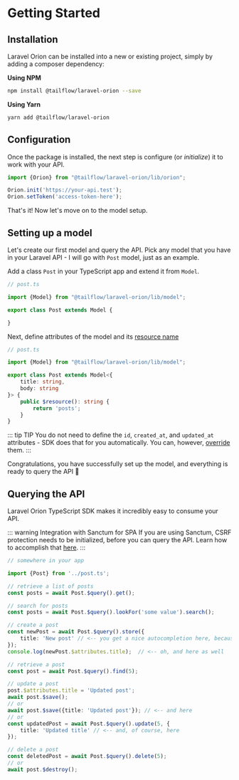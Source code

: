 # Getting Started

## Installation

Laravel Orion can be installed into a new or existing project, simply by adding a composer dependency:

**Using NPM**

```bash
npm install @tailflow/laravel-orion --save
```

**Using Yarn**

```bash
yarn add @tailflow/laravel-orion
```

## Configuration

Once the package is installed, the next step is configure (or *initialize*) it to work with your API.

```typescript
import {Orion} from "@tailflow/laravel-orion/lib/orion";

Orion.init('https://your-api.test');
Orion.setToken('access-token-here');
```

That's it! Now let's move on to the model setup.

## Setting up a model

Let's create our first model and query the API. Pick any model that you have in your Laravel API - I will go with `Post`
model, just as an example.

Add a class `Post` in your TypeScript app and extend it from `Model`.

```typescript
// post.ts

import {Model} from "@tailflow/laravel-orion/lib/model";

export class Post extends Model {

}
```

Next, define attributes of the model and its [resource name](/v2.x/guide/typescript-sdk/models.html#resource-name)

```typescript
// post.ts

import {Model} from "@tailflow/laravel-orion/lib/model";

export class Post extends Model<{
    title: string,
    body: string
}> {
    public $resource(): string {
        return 'posts';
    }
}
```

::: tip TIP
You do not need to define the `id`, `created_at`, and `updated_at` attributes - SDK does that for you
automatically. You can, however, [override](/v2.x/guide/typescript-sdk/models.html#persisted-attributes) them.
:::

Congratulations, you have successfully set up the model, and everything is ready to query the API 🎉

## Querying the API

Laravel Orion TypeScript SDK makes it incredibly easy to consume your API.

::: warning Integration with Sanctum for SPA
If you are using Sanctum, CSRF protection needs to be initialized, before you can query the API. Learn how to accomplish that [here](/v2.x/guide/typescript-sdk/configuration.html#integration-with-sanctum-for-spa).
:::

```typescript
// somewhere in your app

import {Post} from '../post.ts';

// retrieve a list of posts
const posts = await Post.$query().get();

// search for posts
const posts = await Post.$query().lookFor('some value').search();

// create a post
const newPost = await Post.$query().store({
    title: 'New post' // <-- you get a nice autocompletion here, because the attributes are typed 
});
console.log(newPost.$attributes.title);  // <-- oh, and here as well

// retrieve a post
const post = await Post.$query().find(5);

// update a post
post.$attributes.title = 'Updated post';
await post.$save();
// or
await post.$save({title: 'Updated post'}); // <-- and here
// or
const updatedPost = await Post.$query().update(5, {
    title: 'Updated title' // <-- and, of course, here
});

// delete a post
const deletedPost = await Post.$query().delete(5);
// or
await post.$destroy();
```
